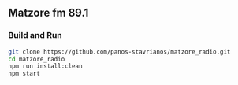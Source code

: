 ## Matzore fm 89.1

### Build and Run
```sh
git clone https://github.com/panos-stavrianos/matzore_radio.git
cd matzore_radio
npm run install:clean
npm start
```